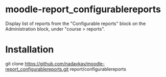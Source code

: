 moodle-report_configurablereports
=================================

Display list of reports from the "Configurable reports" block on the Administration block, under "course > reports".

Installation
============

git clone https://github.com/nadavkav/moodle-report_configurablereports.git report/configurablereports
